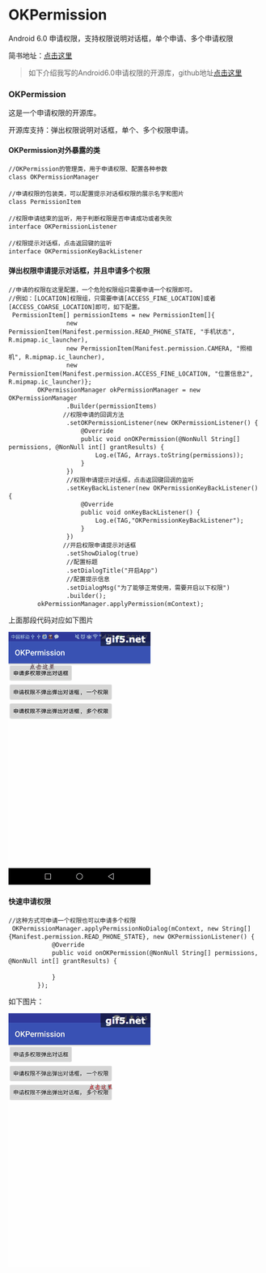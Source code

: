 # OKPermission
Android 6.0 申请权限，支持权限说明对话框，单个申请、多个申请权限

简书地址：[点击这里](https://www.jianshu.com/p/7ae6f234f392)

> 如下介绍我写的Android6.0申请权限的开源库，github地址[点击这里](https://github.com/jiahongfei/OKPermission)

### OKPermission
这是一个申请权限的开源库。

开源库支持：弹出权限说明对话框，单个、多个权限申请。
#### OKPermission对外暴露的类
```
//OKPermission的管理类，用于申请权限、配置各种参数
class OKPermissionManager

//申请权限的包装类，可以配置提示对话框权限的展示名字和图片
class PermissionItem

//权限申请结束的监听，用于判断权限是否申请成功或者失败
interface OKPermissionListener

//权限提示对话框，点击返回键的监听
interface OKPermissionKeyBackListener
```
#### 弹出权限申请提示对话框，并且申请多个权限
```
//申请的权限在这里配置，一个危险权限组只需要申请一个权限即可。
//例如：[LOCATION]权限组，只需要申请[ACCESS_FINE_LOCATION]或者[ACCESS_COARSE_LOCATION]即可，如下配置。
 PermissionItem[] permissionItems = new PermissionItem[]{
                new PermissionItem(Manifest.permission.READ_PHONE_STATE, "手机状态", R.mipmap.ic_launcher),
                new PermissionItem(Manifest.permission.CAMERA, "照相机", R.mipmap.ic_launcher),
                new PermissionItem(Manifest.permission.ACCESS_FINE_LOCATION, "位置信息2", R.mipmap.ic_launcher)};
        OKPermissionManager okPermissionManager = new OKPermissionManager
                .Builder(permissionItems)
               //权限申请的回调方法
                .setOKPermissionListener(new OKPermissionListener() {
                    @Override
                    public void onOKPermission(@NonNull String[] permissions, @NonNull int[] grantResults) {
                        Log.e(TAG, Arrays.toString(permissions));
                    }
                })
                //权限申请提示对话框，点击返回键回调的监听
                .setKeyBackListener(new OKPermissionKeyBackListener() {
                    @Override
                    public void onKeyBackListener() {
                        Log.e(TAG,"OKPermissionKeyBackListener");
                    }
                })
               //开启权限申请提示对话框
                .setShowDialog(true)
                //配置标题
                .setDialogTitle("开启App")
                //配置提示信息
                .setDialogMsg("为了能够正常使用，需要开启以下权限")
                .builder();
        okPermissionManager.applyPermission(mContext);
```
上面那段代码对应如下图片

![申请权限.gif](https://github.com/jiahongfei/OKPermission/blob/master/Screenshot/%E7%94%B3%E8%AF%B7%E6%9D%83%E9%99%90.gif)
#### 快速申请权限
```
//这种方式可申请一个权限也可以申请多个权限
 OKPermissionManager.applyPermissionNoDialog(mContext, new String[]{Manifest.permission.READ_PHONE_STATE}, new OKPermissionListener() {
            @Override
            public void onOKPermission(@NonNull String[] permissions, @NonNull int[] grantResults) {

            }
        });
```
如下图片：

![快速申请权限.gif](https://github.com/jiahongfei/OKPermission/blob/master/Screenshot/%E5%BF%AB%E9%80%9F%E7%94%B3%E8%AF%B7%E6%9D%83%E9%99%90.gif)
